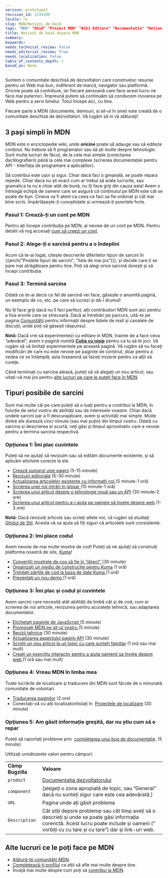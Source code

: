 ```yaml
---
version: prototype1
revision_id: 1339199
locale: ro
slug: MDN/Noțiuni_de_bază
tags: "MDN" "Ghid" "Proiect MDN" "Wiki Editare" "Documentație" "Noțiuni de bază" "Contribuitori Noi"
title: Noțiuni de bază despre MDN
summary: 
keywords: 
needs_technical_review: False
needs_editorial_review: True
needs_localization: False
table_of_contents_depth: 1
based_on: None
---
```

<p id="What_is_MDN.3F"><span class="seoSummary">Suntem o comunitate deschisă de dezvoltatori care construiesc resurse pentru un Web mai bun, indiferent de marcă, navigator sau platformă. Oricine poate să contribuie, iar fiecare persoană care face acest lucru ne face mai puternici. Împreună putem să continuăm să conducem inovarea pe Web pentru a servi binelui. Totul începe aici, cu tine. </span></p>

<p><span>Fiecare parte a MDN (documente, demouri, si sit-ul în sine) este creată de o comunitate deschisă de dezvoltatori. Vă rugăm să ni vă alăturați!</span></p>

<h2 id="3_pași_simpli_în_MDN"><span>3 pași simpli în MDN</span></h2>

<p>MDN este o enciclopedie wiki, unde <strong>oricine</strong> poate să adauge sau să editeze conținut. Nu trebuie să fi programator sau să ști multe despre tehnologie. Sunt multe lucruri de făcut, de la cele mai simple (corectarea dactilografierii) până la cele mai complexe (scrierea documentației pentru API - Interfața de programare a aplicațiilor).</p>

<p>Să contribui este ușor și sigur. Chiar dacă faci o greșeală, se poate repara repede. Chiar daca nu ști exact cum ar trebui să arate lucrurile, sau gramatica ta nu e chiar atât de bună, nu îți face griji din cauza asta! Avem o întreagă echipă de oameni care se asigură că conținutul pe MDN este cât se poate de bun. Cineva va fi atent ca ceea ce faci sa fie ordonat și cât mai bine scris. Împărtășește-ți cunoștințele și urmează-ți punctele forte.</p>

<h3 id="Pasul_1_Crează-ți_un_cont_pe_MDN">Pasul 1: Crează-ți un cont pe MDN</h3>

<p>Pentru ați începe contribuția pe MDN, ai nevoie de un cont pe MDN. Pentru detalii vă rog accesați <a href="https://developer.mozilla.org/ro/docs/MDN/Contribute/Howto/Creaz%C4%83_un_cont_MDN">cum să creezi un cont</a>.</p>

<h3 id="Pasul_2_Alege-ți_o_sarcină_pentru_a_o_îndeplini">Pasul 2: Alege-ți o sarcină pentru a o îndeplini</h3>

<p>Acum că te-ai logat, citește descrierile diferitelor tipuri de sarcini în {{anch("Posibile tipuri de sarcini", "lista de mai jos")}}, și decide care ți se pare mai atrăgătoare pentru tine. Poți să alegi orice sarcină dorești și să începi contribuția.</p>

<h3 id="Pasul_3_Termină_sarcina">Pasul 3: Termină sarcina</h3>

<p>Odată ce te-ai decis ce fel de sarcină vei face, găsește o anumită pagină, un exemplu de co, etc. pe care să lucrezi și dă-i drumul!</p>

<p>Nu îți face griji dacă nu îl faci perfect; alți contribuitori MDN sunt aici pentru a fixa erorile care se strecoară. Dacă ai întrebări pe parcurs, uită-te pe pagina <a href="https://developer.mozilla.org/ro/docs/MDN/Comunitate">Comunității</a> pentru informații despre listele de mail și canalele de discuții, unde poți să găsești răspunsul.</p>

<div class="note">
<p><strong>Notă: </strong>Dacă vrei să experimentezi cu editare in MDN, înainte de a face ceva ”adevărat”, avem o pagină numită <strong><a href="/en-US/docs/Sandbox">Cutia cu nisip</a></strong> pentru ca tu să te joci. Vă rugăm să vă limitați experimentele pe această pagină. Vă rugăm să nu faceți modificări de care nu este nevoie pe paginile de conținut, doar pentru a vedea ce se întâmplă; asta înseamnă să faceți mizerie pentru ca alții să curețe.</p>
</div>

<p>Când terminați cu sarcina aleasă, puteți să vă alegeți un nou articol, sau uitați-vă mai jos pentru <a href="#Other_things_you_can_do_on_MDN">alte lucruri pe care le puteți face în MDN</a>.</p>

<h2 id="Tipuri_posibile_de_sarcini">Tipuri posibile de sarcini</h2>

<p>Sunt mai multe căi pe care puteți să o luați pentru a contribui la MDN, în funcție de setul vostru de abilități sau de interesele voastre. Chiar dacă undele sarcini par a fi descurajatoare, avem și activități mai simple. Multe dintre ele durează cinci minute (sau mai puțin) din timpul vostru. Odată cu sarcina și descrierea ei scurtă, veți găsi și timpul aproximativ care e nevoie pentru a termina sarcina respectivă.</p>

<h3 id="Opțiunea_1_Îmi_plac_cuvintele">Opțiunea 1: Îmi plac cuvintele</h3>

<p>Puteți să ne ajutați să revizuim sau să edităm documente existente, și să aplicăm etichete corecte la ele.</p>

<ul>
 <li><a href="/en-US/docs/MDN/Contribute/Howto/Set_the_summary_for_a_page">Crează sumarul unei pagini</a> (5-15 minute)</li>
 <li><a href="/en-US/docs/MDN/Contribute/Howto/Do_an_editorial_review">Revizuiri editoriale</a> (5–30 minute)</li>
 <li><a href="/en-US/docs/MDN/User_guide/Writing#Editing_an_existing_page">Actualizarea articolelor existente cu informații noi </a>(5 minute-1 oră)</li>
 <li><a href="/en-US/docs/Project:MDN/Contributing/How_to/Write_a_new_entry_in_the_Glossary">Scrierea unei noi intrări în glosar </a>(15 minute-1 oră)</li>
 <li><a href="/en-US/docs/MDN/User_guide/Writing#Adding_a_new_page">Scrierea unui articol despre o tehnologie nouă sau un API</a> (30 minute-2 ore)</li>
 <li><a href="https://developer.mozilla.org/en-US/docs/MDN/Contribute/Howto/Write_an_article_to_help_learn_about_the_Web">Scrierea unui articol pentru a-i ajuta pe oameni să învețe despre web</a> (1-3 ore)</li>
</ul>

<div class="note"><strong>Notă:</strong> Dacă revizuiți articole sau scrieți altele noi, vă rugăm să studiați <a href="/en-US/docs/MDN/Contribute/Content/Style_guide">Ghidul de Stil</a>. Acesta vă va ajuta să fiți siguri că articolele sunt consistente.</div>

<h3 id="Opțiunea_2_Imi_place_codul">Opțiunea 2: Imi place codul</h3>

<p>Avem nevoie de mai multe mostre de cod! Puteți să ne ajutați să construiți platforma noastră de site, <a href="https://developer.mozilla.org/en-US/docs/Project:MDN/Kuma">Kuma</a>!</p>

<ul>
 <li><a href="/en-US/docs/MDN/Contribute/Howto/Convert_code_samples_to_be_live">Convertiți mostrele de cos să fie în ”direct” </a>(30 minute)</li>
 <li><a href="https://kuma.readthedocs.org/en/latest/installation-vagrant.html">Organizați un mediu de construcție pentru Kuma</a> (1 oră)</li>
 <li><a href="https://github.com/mozilla/kuma#readme">Trimiteți părțile de cod la baza de date Kuma </a>(1 oră)</li>
 <li><a href="https://developer.mozilla.org/en-US/demos/submit">Prezentați un nou demo </a>(1 oră)</li>
</ul>

<h3 id="Opțiunea_3_Îmi_plac_și_codul_și_cuvintele">Opțiunea 3: Îmi plac și codul și cuvintele</h3>

<p>Avem sarcini care necesită atât abilități de limbă cât și de cod, cum ar scrierea de noi articole, revizuirea pentru acuratețe tehnică, sau adaptarea documentelor.</p>

<ul>
 <li><a href="/en-US/docs/MDN/Contribute/Howto/Tag_JavaScript_pages">Etichetați paginile de JavaScript </a>(5 minute)</li>
 <li><a href="/en-US/docs/MDN/Promote">Promovați MDN pe sit-ul vostru </a>(5 minute)</li>
 <li><a href="/en-US/docs/MDN/Contribute/Howto/Do_a_technical_review">Revizii tehnice</a> (30 minute)</li>
 <li><a href="/en-US/docs/MDN/Contribute/Howto/Update_API_page_layout">Actualizarea aspectului paginii API</a> (30 minute)</li>
 <li><a href="/en-US/docs/MDN/Contribute/Creating_and_editing_pages#Creating_a_new_page">Scrieți un nou articol la un topic cu care sunteți familiar</a> (1 oră sau mai mult)</li>
 <li><a href="/en-US/docs/MDN/Contribute/Howto/Create_an_interactive_exercise_to_help_learning_the_web">Creați un exercițiu interactiv pentru a ajuta oamenii sa învețe despre web </a>(1 oră sau mai mult)</li>
</ul>

<h3 id="Opțiunea_4_Vreau_MDN_în_limba_mea">Opțiunea 4: Vreau MDN în limba mea</h3>

<p>Toate lucrările de localizare și traducere din MDN sunt făcute de o minunată comunitate de voluntari.</p>

<ul>
 <li><a href="/en-US/docs/MDN/Contribute/Localize/Translating_pages">Traducerea paginilor</a> (2 ore)</li>
 <li>Conectați-vă cu alți localizatorilistați în&nbsp; <a href="/en-US/docs/MDN/Contribute/Localize/Localization_projects">Proiectele de localizare</a> (30 minute)</li>
</ul>

<h3 id="Opțiunea_5_Am_găsit_informație_greșită_dar_nu_știu_cum_să_o_repar">Opțiunea 5: Am găsit informație greșită, dar nu știu cum să o repar</h3>

<p>Puteți să raportați probleme prin&nbsp; <a class="external" href="https://bugzilla.mozilla.org/enter_bug.cgi?product=Mozilla%20Developer%20Network">completarea unui bug de documentație</a>. (5 minute)</p>

<p>Utilizați următoarele valori pentru câmpuri:</p>

<table class="standard-table">
 <tbody>
  <tr>
   <td><strong>Câmp Bugzilla</strong></td>
   <td><strong>Valoare</strong></td>
  </tr>
  <tr>
   <td><code>product</code></td>
   <td><a href="https://bugzilla.mozilla.org/enter_bug.cgi?product=Developer+Documentation">Documentația dezvoltatorului</a></td>
  </tr>
  <tr>
   <td><code>component</code></td>
   <td>[alegeți o zona apropiată de topic, sau ”General” dacă nu sunteți sigur care este cea adevărată.]</td>
  </tr>
  <tr>
   <td><code>URL</code></td>
   <td>Pagina unde ați găsit problema</td>
  </tr>
  <tr>
   <td><code>Description</code></td>
   <td>Cât știți depsre problemp sau cât timp aveți să o descrieți și unde se poate găsi informația corenctă. Acest lucru poate include și oameni (” vorbiți cu cu tare și cu tare”) dar și link-uri web.</td>
  </tr>
 </tbody>
</table>

<h2 id="Alte_lucruri_ce_le_poți_face_pe_MDN">Alte lucruri ce le poți face pe MDN</h2>

<ul>
 <li><a href="/en-US/docs/Project:Community">Alătură-te comunității MDN</a>.</li>
 <li><a href="/en-US/profile">Completează-ți profilul</a> ca alții să afle mai multe despre tine.</li>
 <li>Învață mai multe despre cum poți să <a href="/en-US/docs/MDN/Contribute">contribui la MDN</a>.</li>
</ul>

